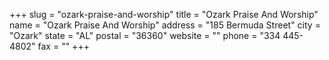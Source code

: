 +++
slug = "ozark-praise-and-worship"
title = "Ozark Praise And Worship"
name = "Ozark Praise And Worship"
address = "185 Bermuda Street"
city = "Ozark"
state = "AL"
postal = "36360"
website = ""
phone = "334 445-4802"
fax = ""
+++

